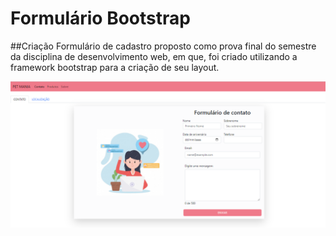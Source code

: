 # Formulário Bootstrap

##Criação
Formulário de cadastro proposto como prova final do semestre da disciplina de desenvolvimento web, em que, foi criado utilizando a framework bootstrap para a criação de seu layout.

<img  src="./formulario.png" />

